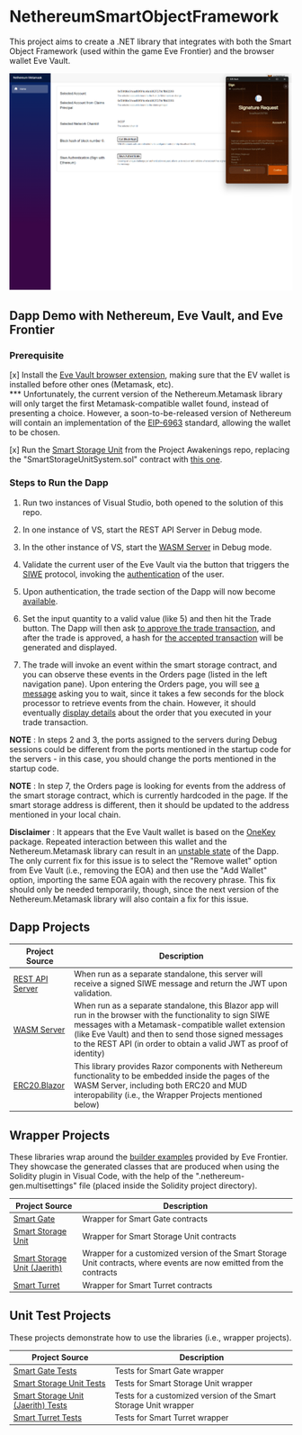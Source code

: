 # NethereumSmartObjectFramework
This project aims to create a .NET library that integrates with both the Smart Object Framework (used within the game Eve Frontier) and the browser wallet Eve Vault.

![Authenicating](https://github.com/jaerith/NethereumSmartObjectFramework/blob/main/Screenshots/Eve_Frontier_Ethereum_Dapp_Prototype_Authenticating.png)

## Dapp Demo with Nethereum, Eve Vault, and Eve Frontier

### Prerequisite 

[x] Install the [Eve Vault browser extension](https://docs.evefrontier.com/EveVault), making sure that the EV wallet is installed before other ones (Metamask, etc).  
*** Unfortunately, the current version of the Nethereum.Metamask library will only target the first Metamask-compatible wallet found, instead of presenting a choice.  However, a soon-to-be-released version of Nethereum will contain an implementation of the [EIP-6963](https://eips.ethereum.org/EIPS/eip-6963) standard, allowing the wallet to be chosen.

[x] Run the [Smart Storage Unit](https://github.com/projectawakening/builder-examples/tree/develop/smart-storage-unit) from the Project Awakenings repo, replacing the "SmartStorageUnitSystem.sol" contract with [this one](https://github.com/jaerith/NethereumSmartObjectFramework/blob/main/NethereumSmartObjectFramework/SmartStorageUnitJaerith/Misc/SmartStorageUnitSystem.jaerith.sol).

### Steps to Run the Dapp

1. Run two instances of Visual Studio, both opened to the solution of this repo.

2. In one instance of VS, start the REST API Server in Debug mode.

3. In the other instance of VS, start the [WASM Server](Screenshots/Eve_Frontier_Ethereum_Dapp_Prototype_Launch.png) in Debug mode.

4. Validate the current user of the Eve Vault via the button that triggers the [SIWE](https://docs.login.xyz/general-information/siwe-overview) protocol, invoking the [authentication](Screenshots/Eve_Frontier_Ethereum_Dapp_Prototype_Authenticating.png) of the user.
   
5. Upon authentication, the trade section of the Dapp will now become [available](https://github.com/jaerith/NethereumSmartObjectFramework/blob/main/Screenshots/Eve_Frontier_Ethereum_Dapp_Prototype_Authenticated.png).

6. Set the input quantity to a valid value (like 5) and then hit the Trade button.  The Dapp will then ask [to approve the trade transaction](https://github.com/jaerith/NethereumSmartObjectFramework/blob/main/Screenshots/Eve_Frontier_Ethereum_Dapp_Prototype_Approving_Trade.png), and after the trade is approved, a hash for [the accepted transaction](https://github.com/jaerith/NethereumSmartObjectFramework/blob/main/Screenshots/Eve_Frontier_Ethereum_Dapp_Prototype_Trade_Approved.png) will be generated and displayed.

7. The trade will invoke an event within the smart storage contract, and you can observe these events in the Orders page (listed in the left navigation pane).  Upon entering the Orders page, you will see [a message](https://github.com/jaerith/NethereumSmartObjectFramework/blob/main/Screenshots/Eve_Frontier_Ethereum_Dapp_Prototype_Awaiting_Report.png) asking you to wait, since it takes a few seconds for the block processor to retrieve events from the chain.  However, it should eventually [display details](https://github.com/jaerith/NethereumSmartObjectFramework/blob/main/Screenshots/Eve_Frontier_Ethereum_Dapp_Prototype_Received_Report.png) about the order that you executed in your trade transaction.

**NOTE** : In steps 2 and 3, the ports assigned to the servers during Debug sessions could be different from the ports mentioned in the startup code for the servers - in this case, you should change the ports mentioned in the startup code.  

**NOTE** : In step 7, the Orders page is looking for events from the address of the smart storage contract, which is currently hardcoded in the page.  If the smart storage address is different, then it should be updated to the address mentioned in your local chain.

**Disclaimer** : It appears that the Eve Vault wallet is based on the [OneKey](https://developer.onekey.so/) package.  Repeated interaction between this wallet and the Nethereum.Metamask library can result in an [unstable state]( https://github.com/jaerith/NethereumSmartObjectFramework/blob/main/Screenshots/Eve_Frontier_Ethereum_Dapp_Prototype_OneKey_Problem.png) of the Dapp.  The only current fix for this issue is to select the "Remove wallet" option from Eve Vault (i.e., removing the EOA) and then use the "Add Wallet" option, importing the same EOA again with the recovery phrase.  This fix should only be needed temporarily, though, since the next version of the Nethereum.Metamask library will also contain a fix for this issue.

## Dapp Projects

Project Source | Description
------------- | ------------
[REST API Server](https://github.com/jaerith/NethereumSmartObjectFramework/tree/main/NethereumSmartObjectFramework/ExampleProjectSiwe.RestApi) | When run as a separate standalone, this server will receive a signed SIWE message and return the JWT upon validation.
[WASM Server](https://github.com/jaerith/NethereumSmartObjectFramework/tree/main/NethereumSmartObjectFramework/ExampleProjectSiwe.Wasm) | When run as a separate standalone, this Blazor app will run in the browser with the functionality to sign SIWE messages with a Metamask-compatible wallet extension (like Eve Vault) and then to send those signed messages to the REST API (in order to obtain a valid JWT as proof of identity)
[ERC20.Blazor](https://github.com/jaerith/NethereumSmartObjectFramework/tree/main/NethereumSmartObjectFramework/Nethereum.Erc20.Blazor) | This library provides Razor components with Nethereum functionality to be embedded inside the pages of the WASM Server, including both ERC20 and MUD interopability (i.e., the Wrapper Projects mentioned below)

## Wrapper Projects

These libraries wrap around the [builder examples](https://github.com/projectawakening/builder-examples) provided by Eve Frontier.  They showcase the generated classes that are produced when using the Solidity plugin in Visual Code, with the help of the ".nethereum-gen.multisettings" file (placed inside the Solidity project directory).

Project Source | Description
------------- | ------------
[Smart Gate](https://github.com/jaerith/NethereumSmartObjectFramework/tree/main/NethereumSmartObjectFramework/SmartGate) | Wrapper for Smart Gate contracts
[Smart Storage Unit](https://github.com/jaerith/NethereumSmartObjectFramework/tree/main/NethereumSmartObjectFramework/SmartStorageUnit) | Wrapper for Smart Storage Unit contracts
[Smart Storage Unit (Jaerith)](https://github.com/jaerith/NethereumSmartObjectFramework/tree/main/NethereumSmartObjectFramework/SmartStorageUnitJaerith) | Wrapper for a customized version of the Smart Storage Unit contracts, where events are now emitted from the contracts
[Smart Turret](https://github.com/jaerith/NethereumSmartObjectFramework/tree/main/NethereumSmartObjectFramework/SmartTurret) | Wrapper for Smart Turret contracts

## Unit Test Projects

These projects demonstrate how to use the libraries (i.e., wrapper projects).

Project Source | Description
------------- | ------------
[Smart Gate Tests](https://github.com/jaerith/NethereumSmartObjectFramework/tree/main/NethereumSmartObjectFramework/SmartGate.UnitTests) | Tests for Smart Gate wrapper
[Smart Storage Unit Tests](https://github.com/jaerith/NethereumSmartObjectFramework/tree/main/NethereumSmartObjectFramework/SmartStorageUnit.UnitTests) | Tests for Smart Storage Unit wrapper
[Smart Storage Unit (Jaerith) Tests](https://github.com/jaerith/NethereumSmartObjectFramework/tree/main/NethereumSmartObjectFramework/SmartStorageUnitJaerith.UnitTests) | Tests for a customized version of the Smart Storage Unit wrapper
[Smart Turret Tests](https://github.com/jaerith/NethereumSmartObjectFramework/tree/main/NethereumSmartObjectFramework/SmartTurret.UnitTests) | Tests for Smart Turret wrapper
